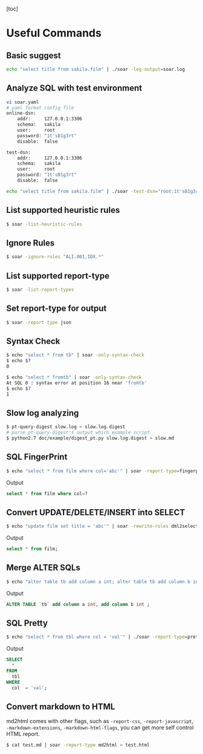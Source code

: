 [toc]

# Useful Commands

## Basic suggest

```bash
echo "select title from sakila.film" | ./soar -log-output=soar.log
```

## Analyze SQL with test environment

```bash
vi soar.yaml
# yaml format config file
online-dsn:
    addr:     127.0.0.1:3306
    schema:   sakila
    user:     root
    password: "1t'sB1g3rt"
    disable:  false

test-dsn:
    addr:     127.0.0.1:3306
    schema:   sakila
    user:     root
    password: "1t'sB1g3rt"
    disable:  false
```

```bash
echo "select title from sakila.film" | ./soar -test-dsn="root:1t'sB1g3rt@127.0.0.1:3306/sakila" -allow-online-as-test -log-output=soar.log
```

## List supported heuristic rules

```bash
$ soar -list-heuristic-rules
```

## Ignore Rules

```bash
$ soar -ignore-rules "ALI.001,IDX.*"
```

## List supported report-type

```bash
$ soar -list-report-types
```

## Set report-type for output

```bash
$ soar -report-type json
```

## Syntax Check

```bash
$ echo "select * from tb" | soar -only-syntax-check
$ echo $?
0

$ echo "select * fromtb" | soar -only-syntax-check
At SQL 0 : syntax error at position 16 near 'fromtb'
$ echo $?
1

```

## Slow log analyzing

```bash
$ pt-query-digest slow.log > slow.log.digest
# parse pt-query-digest's output which example script
$ python2.7 doc/example/digest_pt.py slow.log.digest > slow.md
```


## SQL FingerPrint

```bash
$ echo "select * from film where col='abc'" | soar -report-type=fingerprint
```

Output

```sql
select * from film where col=?
```

## Convert UPDATE/DELETE/INSERT into SELECT

```bash
$ echo "update film set title = 'abc'" | soar -rewrite-rules dml2select,delimiter  -report-type rewrite
```

Output

```sql
select * from film;
```


## Merge ALTER SQLs

```bash
$ echo "alter table tb add column a int; alter table tb add column b int;" | soar -report-type rewrite -rewrite-rules mergealter
```

Output

```sql
ALTER TABLE `tb` add column a int, add column b int ;
```

## SQL Pretty

```bash
$ echo "select * from tbl where col = 'val'" | ./soar -report-type=pretty
```

Output

```sql
SELECT
  *
FROM
  tbl
WHERE
  col  = 'val';
```

## Convert markdown to HTML

md2html comes with other flags, such as `-report-css`, `-report-javascript`, `-markdown-extensions`, `-markdown-html-flags`, you can get more self control HTML report.

```bash
$ cat test.md | soar -report-type md2html > test.html
```

